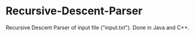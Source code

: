 # Recursive-Descent-Parser
Recursive Descent Parser of input file ("input.txt").  Done in Java and C++.
